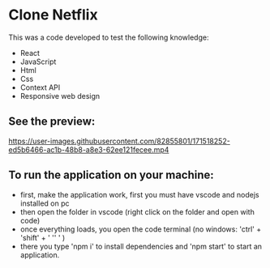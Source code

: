 # Clone Netflix

This was a code developed to test the following knowledge:

- React
- JavaScript
- Html
- Css
- Context API
- Responsive web design

## See the preview:



https://user-images.githubusercontent.com/82855801/171518252-ed5b6466-ac1b-48b8-a8e3-62ee121fecee.mp4



## To run the application on your machine:

- first, make the application work, first you must have vscode and nodejs installed on pc
- then open the folder in vscode (right click on the folder and open with code)
- once everything loads, you open the code terminal (no windows: 'ctrl' + 'shift' + ' '' ' )
- there you type 'npm i' to install dependencies and 'npm start' to start an application.
